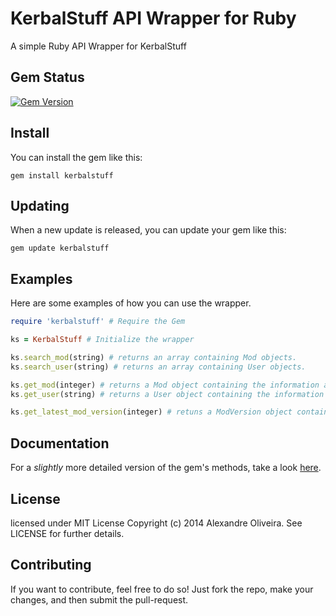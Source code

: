 KerbalStuff API Wrapper for Ruby
==============

A simple Ruby API Wrapper for KerbalStuff


## Gem Status
[![Gem Version](https://badge.fury.io/rb/KerbalStuff.png)](http://badge.fury.io/rb/KerbalStuff)


## Install

You can install the gem like this:

    gem install kerbalstuff
  
    
## Updating

When a new update is released, you can update your gem like this:

    gem update kerbalstuff
    
    
## Examples

Here are some examples of how you can use the wrapper.

```ruby
require 'kerbalstuff' # Require the Gem
```

```ruby
ks = KerbalStuff # Initialize the wrapper

ks.search_mod(string) # returns an array containing Mod objects.
ks.search_user(string) # returns an array containing User objects.

ks.get_mod(integer) # returns a Mod object containing the information about the mod.
ks.get_user(string) # returns a User object containing the information about the user.

ks.get_latest_mod_version(integer) # retuns a ModVersion object containing information about the version.

```

## Documentation
For a *slightly* more detailed version of the gem's methods, take a look [here](http://rubydoc.info/gems/KerbalStuff/).


## License

licensed under MIT License Copyright (c) 2014 Alexandre Oliveira. See LICENSE for further details.


## Contributing

If you want to contribute, feel free to do so! 
Just fork the repo, make your changes, and then submit the pull-request.
